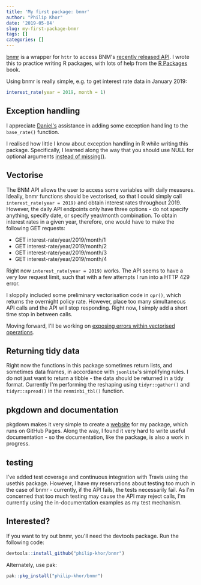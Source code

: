 ```yaml
---
title: 'My first package: bnmr'
author: "Philip Khor"
date: '2019-05-04'
slug: my-first-package-bnmr
tags: []
categories: []
---
```


[bnmr](/bnmr) is a wrapper for `httr` to access BNM's [recently released API](api.bnm.gov.my). I wrote this to practice writing R packages, with lots of help from the [R Packages](http://r-pkgs.had.co.nz/) book. 

Using bnmr is really simple, e.g. to get interest rate data in January 2019: 

```r
interest_rate(year = 2019, month = 1)
```

## Exception handling 

I appreciate [Daniel's](https://github.com/DanielYuo) assistance in adding some exception handling to the `base_rate()` function.

I realised how little I know about exception handling in R while writing this package. 
Specifically, I learned along the way that you should use NULL for optional arguments [instead of missing()](https://www.youtube.com/watch?v=dwS67RPq37Q). 

## Vectorise

The BNM API allows the user to access some variables with daily measures. Ideally, bnmr functions should be vectorised, so that I could simply call `interest_rate(year = 2019)` and obtain interest rates throughout 2019. However, the daily API endpoints only have three options - do not specify anything, specify date, or specify year/month combination. To obtain interest rates in a given year, therefore, one would have to make the following GET requests:

- GET interest-rate/year/2019/month/1
- GET interest-rate/year/2019/month/2
- GET interest-rate/year/2019/month/3
- GET interest-rate/year/2019/month/4

Right now `interest_rate(year = 2019)` works. The API seems to have a very low request limit, such that with a few attempts I run into a HTTP 429 error.

I sloppily included some preliminary vectorisation code in `opr()`, which returns the overnight policy rate. However, place too many simultaneous API calls and the API will stop responding. Right now, I simply add a short time stop in between calls.

Moving forward, I'll be working on [exposing errors within vectorised operations](https://gist.github.com/stephlocke/dc72be42e39997bef894dfc95b67fd8a).

## Returning tidy data 

Right now the functions in this package sometimes return lists, and sometimes data frames, in accordance with `jsonlite`'s simplifying rules. I do not just want to return a tibble - the data should be returned in a tidy format. Currently I'm performing the reshaping using `tidyr::gather()` and `tidyr::spread()` in the `renminbi_tbl()` function.

## pkgdown and documentation

pkgdown makes it very simple to create a [website](http://philip-khor.github.io/bnmr) for my package, which runs on GitHub Pages. Along the way, I found it very hard to write useful documentation - so the documentation, like the package, is also a work in progress. 

## testing

I've added test coverage and continuous integration with Travis using the usethis package. However, I have my reservations about testing too much in the case of bnmr - currently, if the API fails, the tests necessarily fail. As I'm concerned that too much testing may cause the API may reject calls, I'm currently using the in-documentation examples as my test mechanism. 

## Interested? 

If you want to try out bnmr, you'll need the devtools package. Run the following code: 

```r
devtools::install_github("philip-khor/bnmr")
```

Alternately, use pak:

```r
pak::pkg_install("philip-khor/bnmr")
```

